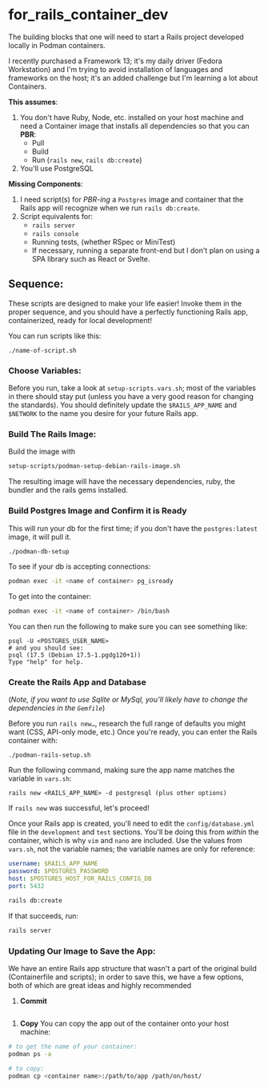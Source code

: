 # for_rails_container_dev

The building blocks that one will need to start a Rails project developed locally in Podman containers. 

I recently purchased a Framework 13; it's my daily driver (Fedora Workstation) and I'm trying to avoid installation of languages and frameworks on the host; it's an added challenge but I'm learning a lot about Containers.

**This assumes**:
1. You don't have Ruby, Node, etc. installed on your host machine and need a Container image that installs all dependencies so that you can **PBR**:
    - Pull
    - Build
    - Run (`rails new`, `rails db:create`)
1. You'll use PostgreSQL

**Missing Components**:
1. I need script(s) for *PBR-ing* a `Postgres` image and container that the Rails app will recognize when we run `rails db:create`.
1. Script equivalents for:
    - `rails server`
    - `rails console`
    - Running tests, (whether RSpec or MiniTest)
    - If necessary, running a separate front-end but I don't plan on using a SPA library such as React or Svelte.

## Sequence:
These scripts are designed to make your life easier! Invoke them in the proper sequence, and you should have a perfectly functioning Rails app, containerized, ready for local development!

You can run scripts like this: 
```shell
./name-of-script.sh
```

### Choose Variables:
Before you run, take a look at `setup-scripts.vars.sh`; most of the variables in there should stay put (unless you have a very good reason for changing the standards). You should definitely update the `$RAILS_APP_NAME` and `$NETWORK` to the name you desire for your future Rails app.

### Build The Rails Image:
Build the image with 
```bash
setup-scripts/podman-setup-debian-rails-image.sh
```
The resulting image will have the necessary dependencies, ruby, the bundler and the rails gems installed.

### Build Postgres Image and Confirm it is Ready
This will run your db for the first time; if you don't have the `postgres:latest` image, it will pull it.
```bash
./podman-db-setup
``` 
To see if your db is accepting connections:
```bash
podman exec -it <name of container> pg_isready
```
To get into the container:
```bash
podman exec -it <name of container> /bin/bash
```
You can then run the following to make sure you can see something like:
```shell
psql -U <POSTGRES_USER_NAME>
# and you should see:
psql (17.5 (Debian 17.5-1.pgdg120+1))
Type "help" for help.
```


### Create the Rails App and Database
(_Note, if you want to use Sqlite or MySql, you'll likely have to change the dependencies in the `Gemfile`_)

Before you run `rails new…`, research the full range of defaults you might want (CSS, API-only mode, etc.) Once you're ready, you can enter the Rails container with:
```shell
./podman-rails-setup.sh
```
Run the following command, making sure the app name matches the variable in `vars.sh`:
```shell
rails new <RAILS_APP_NAME> -d postgresql (plus other options)
```

If  `rails new` was successful, let's proceed!

Once your Rails app is created, you'll need to edit the `config/database.yml` file in the `development` and `test` sections. You'll be doing this from _within_ the container, which is why `vim` and `nano` are included. Use the values from `vars.sh`, not the variable names; the variable names are only for reference:
```yaml
username: $RAILS_APP_NAME
password: $POSTGRES_PASSWORD
host: $POSTGRES_HOST_FOR_RAILS_CONFIG_DB
port: 5432
```

```bash
rails db:create
```

If that succeeds, run:
```bash
rails server
```

### Updating Our Image to Save the App:
We have an entire Rails app structure that wasn't a part of the original build (Containerfile and scripts); in order to save this, we have a few options, both of which are great ideas and highly recommended

1. **Commit**
```bash

```

1. **Copy**
You can copy the app out of the container onto your host machine:
```bash
# to get the name of your container:
podman ps -a

# to copy:
podman cp <container name>:/path/to/app /path/on/host/
```